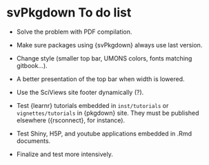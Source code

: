 # svPkgdown To do list

-   Solve the problem with PDF compilation.

-   Make sure packages using {svPkgdown} always use last version.

-   Change style (smaller top bar, UMONS colors, fonts matching gitbook...).

-   A better presentation of the top bar when width is lowered.

-   Use the SciViews site footer dynamically (?).

-   Test {learnr} tutorials embedded in `inst/tutorials` or `vignettes/tutorials` in {pkgdown} site. They must be published elsewhere ({rsconnect}, for instance).

-   Test Shiny, H5P, and youtube applications embedded in .Rmd documents.

-   Finalize and test more intensively.
